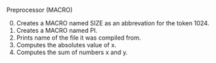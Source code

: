 Preprocessor (MACRO)

0. Creates a MACRO named SIZE as an abbrevation for the token 1024.
1. Creates a MACRO named PI.
2. Prints name of the file it was compiled from.
3. Computes the absolutes value of x.
4. Computes the sum of numbers x and y.
